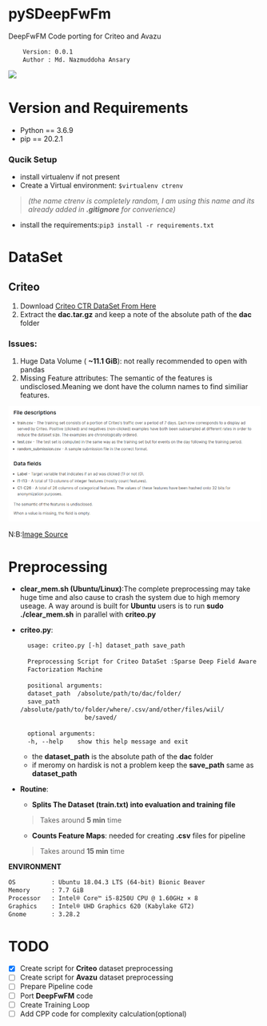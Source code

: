 # pySDeepFwFm
DeepFwFM Code porting for Criteo and Avazu

        Version: 0.0.1   
        Author : Md. Nazmuddoha Ansary

![](src_img/python.ico?raw=true)

# Version and Requirements
* Python == 3.6.9
* pip    == 20.2.1

### Qucik Setup 
* install virtualenv if not present
* Create a Virtual environment: ```$virtualenv ctrenv``` 

> *(the name ctrenv is completely random, I am using this name and its already added in **.gitignore** for converience)* 

* install the requirements:```pip3 install -r requirements.txt```

#  DataSet

## Criteo

1. Download [Criteo CTR DataSet From Here](http://labs.criteo.com/2014/02/download-kaggle-display-advertising-challenge-dataset/)    
2. Extract the **dac.tar.gz** and keep a note of the absolute path of the **dac** folder       

### **Issues**:
1. Huge Data Volume ( **~11.1 GiB**): not really recommended to open with pandas 
2. Missing Feature attributes: The semantic of the features is undisclosed.Meaning we dont have the column names to find similiar features.


![](src_img/ci1.png?raw=true)


N:B:[Image Source](https://www.kaggle.com/c/criteo-display-ad-challenge/data)

#  Preprocessing
* **clear_mem.sh (Ubuntu/Linux)**:The complete preprocessing may take huge time and also cause to crash the system due to high memory useage. A way around is built for **Ubuntu** users is to run **sudo ./clear_mem.sh** in parallel with **criteo.py**
* **criteo.py**:

        usage: criteo.py [-h] dataset_path save_path

        Preprocessing Script for Criteo DataSet :Sparse Deep Field Aware
        Factorization Machine

        positional arguments:
        dataset_path  /absolute/path/to/dac/folder/
        save_path     /absolute/path/to/folder/where/.csv/and/other/files/wiil/
                        be/saved/

        optional arguments:
        -h, --help    show this help message and exit

    * the **dataset_path** is the absolute path of the **dac** folder
    * if meromy on hardisk is not a problem keep the **save_path** same as **dataset_path**

* **Routine**:
    * **Splits The Dataset (train.txt) into evaluation and training file**

    > Takes around **5 min** time

    * **Counts Feature Maps**: needed for creating **.csv** files for pipeline

    > Takes around **15 min** time


**ENVIRONMENT**  

    OS          : Ubuntu 18.04.3 LTS (64-bit) Bionic Beaver        
    Memory      : 7.7 GiB  
    Processor   : Intel® Core™ i5-8250U CPU @ 1.60GHz × 8    
    Graphics    : Intel® UHD Graphics 620 (Kabylake GT2)  
    Gnome       : 3.28.2  

# TODO

- [x] Create script for **Criteo** dataset preprocessing
- [ ] Create script for **Avazu** dataset preprocessing
- [ ] Prepare Pipeline code 
- [ ] Port **DeepFwFM** code 
- [ ] Create Training Loop
- [ ] Add CPP code for complexity calculation(optional)

